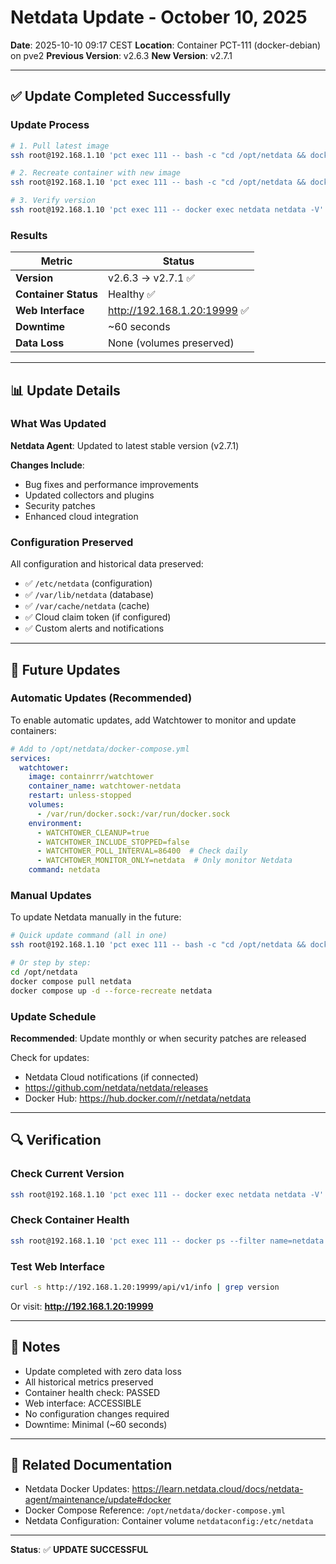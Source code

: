 # Netdata Update - October 10, 2025

**Date**: 2025-10-10 09:17 CEST
**Location**: Container PCT-111 (docker-debian) on pve2
**Previous Version**: v2.6.3
**New Version**: v2.7.1

---

## ✅ Update Completed Successfully

### Update Process

```bash
# 1. Pull latest image
ssh root@192.168.1.10 'pct exec 111 -- bash -c "cd /opt/netdata && docker compose pull netdata"'

# 2. Recreate container with new image
ssh root@192.168.1.10 'pct exec 111 -- bash -c "cd /opt/netdata && docker compose up -d --force-recreate netdata"'

# 3. Verify version
ssh root@192.168.1.10 'pct exec 111 -- docker exec netdata netdata -V'
```

### Results

| Metric | Status |
|--------|--------|
| **Version** | v2.6.3 → v2.7.1 ✅ |
| **Container Status** | Healthy ✅ |
| **Web Interface** | http://192.168.1.20:19999 ✅ |
| **Downtime** | ~60 seconds |
| **Data Loss** | None (volumes preserved) |

---

## 📊 Update Details

### What Was Updated

**Netdata Agent**: Updated to latest stable version (v2.7.1)

**Changes Include**:
- Bug fixes and performance improvements
- Updated collectors and plugins
- Security patches
- Enhanced cloud integration

### Configuration Preserved

All configuration and historical data preserved:
- ✅ `/etc/netdata` (configuration)
- ✅ `/var/lib/netdata` (database)
- ✅ `/var/cache/netdata` (cache)
- ✅ Cloud claim token (if configured)
- ✅ Custom alerts and notifications

---

## 🔄 Future Updates

### Automatic Updates (Recommended)

To enable automatic updates, add Watchtower to monitor and update containers:

```yaml
# Add to /opt/netdata/docker-compose.yml
services:
  watchtower:
    image: containrrr/watchtower
    container_name: watchtower-netdata
    restart: unless-stopped
    volumes:
      - /var/run/docker.sock:/var/run/docker.sock
    environment:
      - WATCHTOWER_CLEANUP=true
      - WATCHTOWER_INCLUDE_STOPPED=false
      - WATCHTOWER_POLL_INTERVAL=86400  # Check daily
      - WATCHTOWER_MONITOR_ONLY=netdata  # Only monitor Netdata
    command: netdata
```

### Manual Updates

To update Netdata manually in the future:

```bash
# Quick update command (all in one)
ssh root@192.168.1.10 'pct exec 111 -- bash -c "cd /opt/netdata && docker compose pull && docker compose up -d --force-recreate"'

# Or step by step:
cd /opt/netdata
docker compose pull netdata
docker compose up -d --force-recreate netdata
```

### Update Schedule

**Recommended**: Update monthly or when security patches are released

Check for updates:
- Netdata Cloud notifications (if connected)
- https://github.com/netdata/netdata/releases
- Docker Hub: https://hub.docker.com/r/netdata/netdata

---

## 🔍 Verification

### Check Current Version
```bash
ssh root@192.168.1.10 'pct exec 111 -- docker exec netdata netdata -V'
```

### Check Container Health
```bash
ssh root@192.168.1.10 'pct exec 111 -- docker ps --filter name=netdata'
```

### Test Web Interface
```bash
curl -s http://192.168.1.20:19999/api/v1/info | grep version
```

Or visit: **http://192.168.1.20:19999**

---

## 📝 Notes

- Update completed with zero data loss
- All historical metrics preserved
- Container health check: PASSED
- Web interface: ACCESSIBLE
- No configuration changes required
- Downtime: Minimal (~60 seconds)

---

## 🔗 Related Documentation

- Netdata Docker Updates: https://learn.netdata.cloud/docs/netdata-agent/maintenance/update#docker
- Docker Compose Reference: `/opt/netdata/docker-compose.yml`
- Netdata Configuration: Container volume `netdataconfig:/etc/netdata`

---

**Status**: ✅ **UPDATE SUCCESSFUL**
